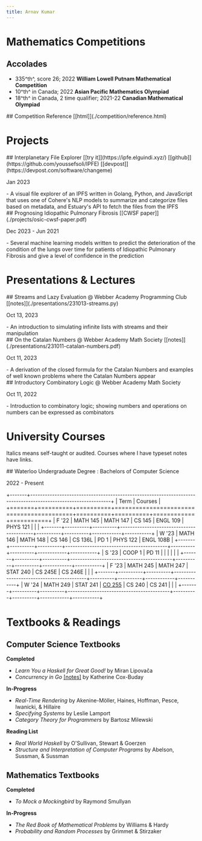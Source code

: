 ```yaml
---
title: Arnav Kumar
---
```


# Mathematics Competitions

## Accolades

- 335^th^, score 26; 2022 **William Lowell Putnam Mathematical Competition**
- 10^th^ in Canada; 2022 **Asian Pacific Mathematics Olympiad**
- 18^th^ in Canada, 2 time qualifier; 2021-22 **Canadian Mathematical Olympiad**

<hgroup>
## Competition Reference
[[html]](./competition/reference.html)
</hgroup>

# Projects

<hgroup>
## Interplanetary File Explorer
[[try it]](https://ipfe.elguindi.xyz/) [[github]](https://github.com/youssefsoli/IPFE) [[devpost]](https://devpost.com/software/changeme)
<p class="date">Jan 2023</p>
</hgroup>
- A visual file explorer of an IPFS written in Golang, Python, and JavaScript that uses one of Cohere's NLP models to summarize and categorize files based on metadata, and Estuary's API to fetch the files from the IPFS

<hgroup>
## Prognosing Idiopathic Pulmonary Fibrosis
[[CWSF paper]](./projects/osic-cwsf-paper.pdf)
<p class="date">Dec 2023 - Jun 2021</p>
</hgroup>
- Several machine learning models written to predict the deterioration of the condition of the lungs over time for patients of Idiopathic Pulmonary Fibrosis and give a level of confidence in the prediction

# Presentations & Lectures

<hgroup>
## Streams and Lazy Evaluation
@ Webber Academy Programming Club
[[notes]](./presentations/231013-streams.py)
<p class="date">Oct 13, 2023</p>
</hgroup>
- An introduction to simulating infinite lists with streams and their manipulation

<hgroup>
## On the Catalan Numbers
@ Webber Academy Math Society
[[notes]](./presentations/231011-catalan-numbers.pdf)
<p class="date">Oct 11, 2023</p>
</hgroup>
- A derivation of the closed formula for the Catalan Numbers and examples of well known problems where the Catalan Numbers appear

<hgroup>
## Introductory Combinatory Logic
@ Webber Academy Math Society
<p class="date">Oct 11, 2022</p>
</hgroup>
- Introduction to combinatory logic; showing numbers and operations on numbers can be expressed as combinators

# University Courses

Italics means self-taught or audited. Courses where I have typeset notes have links.

<hgroup>
## Waterloo Undergraduate Degree
: Bachelors of Computer Science
<p class="date">2022 - Present</p>
</hgroup>

+-------+---------------------------------------------------------------------------------------------------------------+
| Term  | Courses                                                                                                       |
+=======+==========+==========+==========================================+==========+==========+============+===========+
| F '22 | MATH 145 | MATH 147 | CS 145                                   | ENGL 109 | PHYS 121 |            |           |
+-------+----------+----------+------------------------------------------+----------+----------+------------+-----------+
| W '23 | MATH 146 | MATH 148 | CS 146                                   | CS 136L  | PD 1     | PHYS 122   | ENGL 108B |
+-------+----------+----------+------------------------------------------+----------+----------+------------+-----------+
| S '23 | COOP 1   | PD 11    |                                          |          |          |            |           |
+-------+----------+----------+------------------------------------------+----------+----------+------------+-----------+
| F '23 | MATH 245 | MATH 247 | STAT 240                                 | CS 245E  | CS 246E  |            |           |
+-------+----------+----------+------------------------------------------+----------+----------+------------+-----------+
| W '24 | MATH 249 | STAT 241 | [CO 255](./courses/w24-co255/notes.html) | CS 240   | CS 241   |            |           |
+-------+----------+----------+------------------------------------------+----------+----------+------------+-----------+

# Textbooks & Readings

## Computer Science Textbooks

**Completed**

- *Learn You a Haskell for Great Good!* by Miran Lipovača
- *Concurrency in Go* [[notes]](./readings/concurrency-in-go/notes.pdf) by Katherine Cox-Buday

**In-Progress**

- *Real-Time Rendering* by Akenine-Möller, Haines, Hoffman, Pesce, Iwanicki, & Hillaire
- *Specifying Systems* by Leslie Lamport
- *Category Theory for Programmers* by Bartosz Milewski

**Reading List**

- *Real World Haskell* by O'Sullivan, Stewart & Goerzen
- *Structure and Interpretation of Computer Programs* by Abelson, Sussman, & Sussman

## Mathematics Textbooks

**Completed**

- *To Mock a Mockingbird* by Raymond Smullyan

**In-Progress**

- *The Red Book of Mathematical Problems* by Williams & Hardy
- *Probability and Random Processes* by Grimmet & Stirzaker

